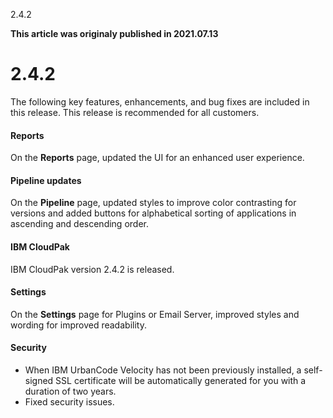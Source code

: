





2.4.2

**This article was originaly published in 2021.07.13**


2.4.2
=====




The following key features, enhancements, and bug fixes are included in this release. This release is recommended for all customers.
#### Reports


On the **Reports** page, updated the UI for an enhanced user experience.
#### Pipeline updates


On the **Pipeline** page, updated styles to improve color contrasting for versions and added buttons for alphabetical sorting of applications in ascending and descending order.
#### IBM CloudPak


IBM CloudPak version 2.4.2 is released.
#### Settings


On the **Settings** page for Plugins or Email Server, improved styles and wording for improved readability.
#### Security


* When IBM UrbanCode Velocity has not been previously installed, a self-signed SSL certificate will be automatically generated for you with a duration of two years.
* Fixed security issues.


 

 

 

 




